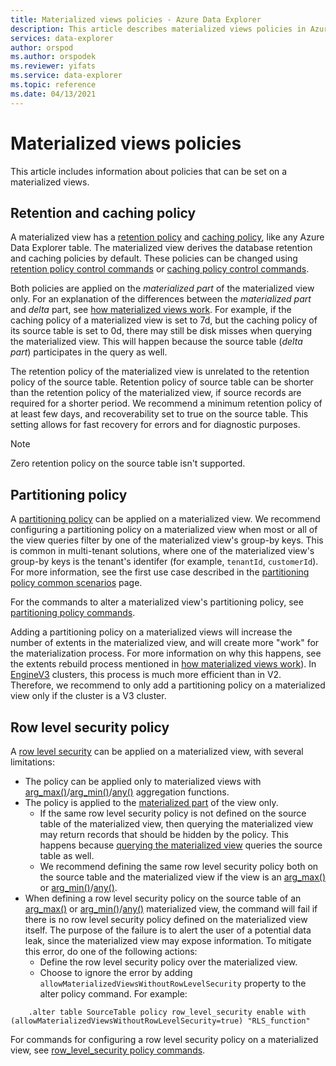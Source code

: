 ```yaml
---
title: Materialized views policies - Azure Data Explorer
description: This article describes materialized views policies in Azure Data Explorer.
services: data-explorer
author: orspod
ms.author: orspodek
ms.reviewer: yifats
ms.service: data-explorer
ms.topic: reference
ms.date: 04/13/2021
---
```


# Materialized views policies

This article includes information about policies that can be set on a materialized views.

## Retention and caching policy

A materialized view has a [retention policy](../retentionpolicy.md) and [caching policy](../cachepolicy.md), like any Azure Data Explorer table. The materialized view derives the database retention and caching policies by default. These policies can be changed using [retention policy control commands](../retention-policy.md) or [caching policy control commands](../cache-policy.md).

Both policies are applied on the *materialized part* of the materialized view only.  For an explanation of the differences between the *materialized part* and *delta* part, see [how materialized views work](materialized-view-overview.md#how-materialized-views-work). For example, if the caching policy of a materialized view is set to 7d, but the caching policy of its source table is set to 0d, there may still be disk misses when querying the materialized view. This will happen because the source table (*delta part*) participates in the query as well.

The retention policy of the materialized view is unrelated to the retention policy of the source table. Retention policy of source table can be shorter than the retention policy of the materialized view, if source records are required for a shorter period. We recommend a minimum retention policy of at least few days, and recoverability set to true on the source table. This setting allows for fast recovery for errors and for diagnostic purposes.

> [!NOTE]
> Zero retention policy on the source table isn't supported.

## Partitioning policy

A [partitioning policy](../partitioningpolicy.md) can be applied on a materialized view. We recommend configuring a partitioning policy on a materialized view when most or all of the view queries filter by one of the materialized view's group-by keys. This is common in multi-tenant solutions, where one of the materialized view's group-by keys is the tenant's identifer (for example, `tenantId`, `customerId`). For more information, see the first use case described in the [partitioning policy common scenarios](../partitioningpolicy.md#common-scenarios) page.

For the commands to alter a materialized view's partitioning policy, see [partitioning policy commands](../partitioning-policy.md#alter-and-alter-merge-policy).

Adding a partitioning policy on a materialized views will increase the number of extents in the materialized view, and will create more "work" for the materialization process. For more information on why this happens, see the extents rebuild process mentioned in [how materialized views work](materialized-view-overview.md#how-materialized-views-work)). In [EngineV3](../../../engine-v3.md) clusters, this process is much more efficient than in V2. Therefore, we recommend to only add a partitioning policy on a materialized view only if the cluster is a V3 cluster.

## Row level security policy

A [row level security](../rowlevelsecuritypolicy.md) can be applied on a materialized view, with several limitations:

* The policy can be applied only to materialized views with [arg_max()](../../query/arg-max-aggfunction.md)/[arg_min()](../../query/arg-min-aggfunction.md)/[any()](../../query/any-aggfunction.md) aggregation functions.
* The policy is applied to the [materialized part](materialized-view-overview.md#how-materialized-views-work) of the view only.
  * If the same row level security policy is not defined on the source table of the materialized view, then querying the materialized view may return records that should be hidden by the policy. This happens because [querying the materialized view](materialized-view-overview.md#materialized-views-queries) queries the source table as well.
  * We recommend defining the same row level security policy both on the source table and the materialized view if the view is an [arg_max()](../../query/arg-max-aggfunction.md) or [arg_min()](../../query/arg-min-aggfunction.md)/[any()](../../query/any-aggfunction.md).
* When defining a row level security policy on the source table of an [arg_max()](../../query/arg-max-aggfunction.md) or [arg_min()](../../query/arg-min-aggfunction.md)/[any()](../../query/any-aggfunction.md) materialized view, the command will fail if there is no row level security policy defined on the materialized view itself. The purpose of the failure is to alert the user of a potential data leak, since the materialized view may expose information. To mitigate this error, do one of the following actions:
  * Define the row level security policy over the materialized view.
  * Choose to ignore the error by adding `allowMaterializedViewsWithoutRowLevelSecurity` property to the alter policy command. For example:

```kusto
    .alter table SourceTable policy row_level_security enable with (allowMaterializedViewsWithoutRowLevelSecurity=true) "RLS_function"
```

For commands for configuring a row level security policy on a materialized view, see [row_level_security policy commands](../row-level-security-policy.md).
